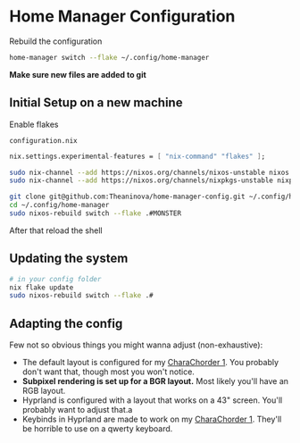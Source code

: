 # Home Manager Configuration

Rebuild the configuration

```sh
home-manager switch --flake ~/.config/home-manager
```

**Make sure new files are added to git**

## Initial Setup on a new machine

Enable flakes

`configuration.nix`

```nix
nix.settings.experimental-features = [ "nix-command" "flakes" ];
```

```sh
sudo nix-channel --add https://nixos.org/channels/nixos-unstable nixos
sudo nix-channel --add https://nixos.org/channels/nixpkgs-unstable nixpkgs

git clone git@github.com:Theaninova/home-manager-config.git ~/.config/home-manager
cd ~/.config/home-manager
sudo nixos-rebuild switch --flake .#MONSTER
```

After that reload the shell

## Updating the system

```sh
# in your config folder
nix flake update
sudo nixos-rebuild switch --flake .#
```

## Adapting the config

Few not so obvious things you might wanna adjust (non-exhaustive):

- The default layout is configured for my [CharaChorder 1](https://www.charachorder.com/en-de/products/charachorder-one).
  You probably don't want that, though most you won't notice.
- **Subpixel rendering is set up for a BGR layout.** Most likely you'll have an RGB layout.
- Hyprland is configured with a layout that works on a 43" screen. You'll probably want to adjust that.a
- Keybinds in Hyprland are made to work on my [CharaChorder 1](https://www.charachorder.com/en-de/products/charachorder-one).
  They'll be horrible to use on a qwerty keyboard.
